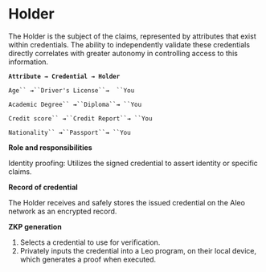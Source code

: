 # Holder

The Holder is the subject of the claims, represented by attributes that exist within credentials. The ability to independently validate these credentials directly correlates with greater autonomy in controlling access to this information.



**`Attribute → Credential → Holder`**

`Age`` `**`→`**` ``Driver's License`` `**`→`**`  ``You`

`Academic Degree`` `**`→`**` ``Diploma`` `**`→`**` ``You`

`Credit score`` `**`→`**` ``Credit Report`` `**`→`**` ``You`

`Nationality`` `**`→`**` ``Passport`` `**`→`**` ``You`



**Role and responsibilities**

Identity proofing: Utilizes the signed credential to assert identity or specific claims.

**Record of credential**

The Holder receives and safely stores the issued credential on the Aleo network as an encrypted record.

**ZKP generation**

1. Selects a credential to use for verification.
2. Privately inputs the credential into a Leo program, on their local device, which generates a proof when executed.
